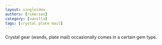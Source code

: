```yaml
---
layout: singleidea
authors: [rikersan]
category: [vanilla]
tags: [crystal plate mail]
---
```

Crystal gear (wands, plate mail) occasionally comes in a certain gem type.
